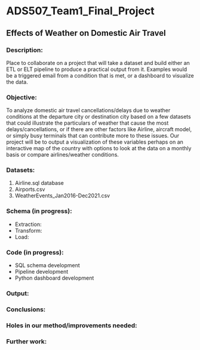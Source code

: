 # ADS507_Team1_Final_Project
## Effects of Weather on Domestic Air Travel  

### Description:
Place to collaborate on a project that will take a dataset and build either an ETL or ELT pipeline to produce a practical output from it. Examples would be a triggered email from a condition that is met, or a dashboard to visualize the data.

### Objective:
To analyze domestic air travel cancellations/delays due to weather conditions at the departure city or destination city based on a few datasets that could illustrate the particulars of weather that cause the most delays/cancellations, or if there are other factors like Airline, aircraft model, or simply busy terminals that can contribute more to these issues. Our project will be to output a visualization of these variables perhaps on an interactive map of the country with options to look at the data on a monthly basis or compare airlines/weather conditions. 

### Datasets:
1.  Airline.sql database
2.  Airports.csv
3.  WeatherEvents_Jan2016-Dec2021.csv

### Schema (in progress):
* Extraction:
* Transform:
* Load:

### Code (in progress):
* SQL schema development
* Pipeline development
* Python dashboard development

### Output:

### Conclusions:

### Holes in our method/improvements needed:

### Further work:
